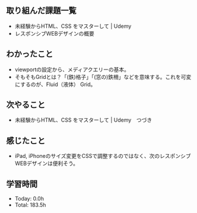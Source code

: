 ## 取り組んだ課題一覧
- 未経験からHTML、CSS をマスターして | Udemy
- レスポンシブWEBデザインの概要
## わかったこと
- viewportの設定から、メディアクエリーの基本。
- そもそもGridとは？「(鉄)格子」「(窓の)鉄柵」などを意味する。これを可変にするのが、Fluid（液体） Grid。
## 次やること
- 未経験からHTML、CSS をマスターして | Udemy　つづき
## 感じたこと
- iPad, iPhoneのサイズ変更をCSSで調整するのではなく、次のレスポンシブWEBデザインは便利そう。
## 学習時間
- Today: 0.0h
- Total: 183.5h
